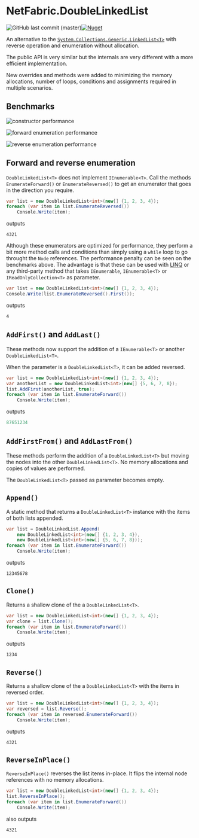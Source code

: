 # NetFabric.DoubleLinkedList

![GitHub last commit (master)](https://img.shields.io/github/last-commit/NetFabric/NetFabric.DoubleLinkedList/master.svg?logo=github&logoColor=lightgray&style=popout-square)[![Nuget](https://img.shields.io/nuget/dt/NetFabric.DoubleLinkedList.svg?logo=nuget&logoColor=lightgray&style=popout-square)](https://www.nuget.org/packages/NetFabric.DoubleLinkedList/)

An alternative to the [`System.Collections.Generic.LinkedList<T>`](https://docs.microsoft.com/en-us/dotnet/api/system.collections.generic.linkedlist-1) with reverse operation and enumeration without allocation.

The public API is very similar but the internals are very different with a more efficient implementation. 

New overrides and methods were added to minimizing the memory allocations, number of loops, conditions and assignments required in multiple scenarios.

## Benchmarks

![constructor performance](https://user-images.githubusercontent.com/534533/49405396-38f4ad80-f74a-11e8-9162-22abd8fc4c00.png)

![forward enumeration performance](https://user-images.githubusercontent.com/534533/49405413-40b45200-f74a-11e8-9b63-4ac67efd144d.png)

![reverse enumeration performance](https://user-images.githubusercontent.com/534533/49405544-a43e7f80-f74a-11e8-9aba-544cb3141e33.png)

## Forward and reverse enumeration

`DoubleLinkedList<T>` does not implement `IEnumerable<T>`. Call the methods `EnumerateForward()` or `EnumerateReversed()` to get an enumerator that goes in the direction you require.

```csharp
var list = new DoubleLinkedList<int>(new[] {1, 2, 3, 4});
foreach (var item in list.EnumerateReversed())
	Console.Write(item);
```
outputs
```
4321
```

Although these enumerators are optimized for performance, they perform a bit more method calls and conditions than simply using a `while` loop to go throught the `Node` references. The performance penalty can be seen on the benchmarks above. The advantage is that these can be used with [LINQ](https://docs.microsoft.com/en-us/dotnet/csharp/programming-guide/concepts/linq/) or any third-party method that takes `IEnumerable`, `IEnumerable<T>` or `IReadOnlyCollection<T>` as parameter.

```csharp
var list = new DoubleLinkedList<int>(new[] {1, 2, 3, 4});
Console.Write(list.EnumerateReversed().First());
```
outputs
```
4
```

## `AddFirst()` and `AddLast()`

These methods now support the addition of a `IEnumerable<T>` or another `DoubleLinkedList<T>`. 

When the parameter is a `DoubleLinkedList<T>`, it can be added reversed.

```csharp
var list = new DoubleLinkedList<int>(new[] {1, 2, 3, 4});
var anotherList = new DoubleLinkedList<int>(new[] {5, 6, 7, 8});
list.AddFirst(anotherList, true);
foreach (var item in list.EnumerateForward())
	Console.Write(item);
```

outputs

```csharp
87651234
```

## `AddFirstFrom()` and `AddLastFrom()`

These methods perform the addition of a `DoubleLinkedList<T>` but moving the nodes into the other `DoubleLinkedList<T>`. No memory allocations and copies of values are performed.

The `DoubleLinkedList<T>` passed as parameter becomes empty.

## `Append()` 

A static method that returns a `DoubleLinkedList<T>` instance with the items of both lists appended. 

```csharp
var list = DoubleLinkedList.Append(
	new DoubleLinkedList<int>(new[] {1, 2, 3, 4}), 
	new DoubleLinkedList<int>(new[] {5, 6, 7, 8}));
foreach (var item in list.EnumerateForward())
	Console.Write(item);
```

outputs

```
12345678
```

## `Clone()` 

Returns a shallow clone of the a `DoubleLinkedList<T>`. 

```csharp
var list = new DoubleLinkedList<int>(new[] {1, 2, 3, 4});
var clone = list.Clone();
foreach (var item in list.EnumerateForward())
	Console.Write(item);
```

outputs

```
1234
```

## `Reverse()` 

Returns a shallow clone of the a `DoubleLinkedList<T>` with the items in reversed order.

```csharp
var list = new DoubleLinkedList<int>(new[] {1, 2, 3, 4});
var reversed = list.Reverse();
foreach (var item in reversed.EnumerateForward())
	Console.Write(item);
```

outputs

```
4321
```

## `ReverseInPlace()` 

`ReverseInPlace()` reverses the list items in-place. It flips the internal node references with no memory allocations.

```csharp
var list = new DoubleLinkedList<int>(new[] {1, 2, 3, 4});
list.ReverseInPlace();
foreach (var item in list.EnumerateForward())
	Console.Write(item);
```

also outputs

```
4321
```

## 